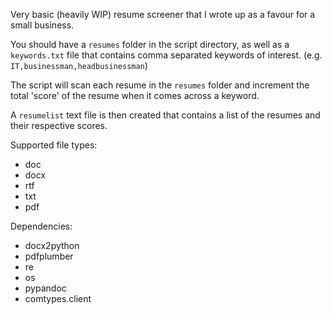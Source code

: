 Very basic (heavily WIP) resume screener that I wrote up as a favour for a small business.

You should have a `resumes` folder in the script directory, as well as a `keywords.txt` file that contains comma separated keywords of interest. (e.g. `IT,businessman,headbusinessman`)

The script will scan each resume in the `resumes` folder and increment the total 'score' of the resume when it comes across a keyword.

A `resumelist` text file is then created that contains a list of the resumes and their respective scores.

Supported file types:

- doc
- docx
- rtf
- txt
- pdf

Dependencies:

- docx2python
- pdfplumber
- re
- os
- pypandoc
- comtypes.client
